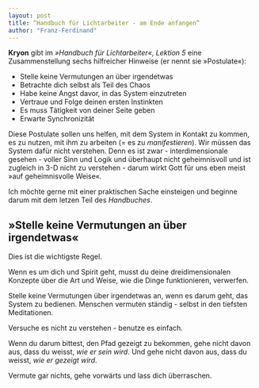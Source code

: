 ```yaml
---
layout: post
title: “Handbuch für Lichtarbeiter - am Ende anfangen”
author: "Franz-Ferdinand"
---
```

**Kryon** gibt im _»Handbuch für Lichtarbeiter«_, _Lektion 5_ eine Zusammenstellung sechs hilfreicher Hinweise (er nennt sie »Postulate«):

* Stelle keine Vermutungen an über irgendetwas
* Betrachte dich selbst als Teil des Chaos
* Habe keine Angst davor, in das System einzutreten
* Vertraue und Folge deinen ersten Instinkten
* Es muss Tätigkeit von deiner Seite geben
* Erwarte Synchronizität

Diese Postulate sollen uns helfen, mit dem System in Kontakt zu kommen, es zu nutzen, mit ihm zu arbeiten (= es zu _manifestieren_). Wir müssen das System dafür nicht verstehen. Denn es ist zwar - interdimensionale gesehen - voller Sinn und Logik und überhaupt nicht geheimnisvoll und ist zugleich in 3-D nicht zu verstehen - darum wirkt Gott für uns eben meist »auf geheimnisvolle Weise«.

Ich möchte gerne mit einer praktischen Sache einsteigen und beginne darum mit dem letzen Teil des _Handbuches_.

## »Stelle keine Vermutungen an über irgendetwas«
Dies ist die wichtigste Regel.

Wenn es um dich und Spirit geht, musst du deine dreidimensionalen Konzepte über die Art und Weise, wie die Dinge funktionieren, verwerfen.

Stelle keine Vermutungen über irgendetwas an, wenn es darum geht, das System zu bedienen. Menschen vermuten ständig - selbst in den tiefsten Meditationen.

Versuche es nicht zu verstehen - benutze es einfach.

Wenn du darum bittest, den Pfad gezeigt zu bekommen, gehe nicht davon aus, dass du weisst, _wie er sein wird_. Und gehe nicht davon aus, dass du weisst, _wie er gezeigt wird_.

Vermute gar nichts, gehe vorwärts und lass dich überraschen.